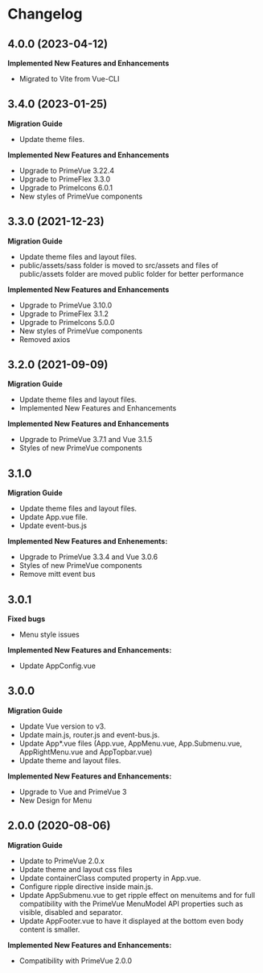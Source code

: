 # Changelog

## 4.0.0 (2023-04-12)

**Implemented New Features and Enhancements**

- Migrated to Vite from Vue-CLI

## 3.4.0 (2023-01-25)

**Migration Guide**

- Update theme files.

**Implemented New Features and Enhancements**

- Upgrade to PrimeVue 3.22.4
- Upgrade to PrimeFlex 3.3.0
- Upgrade to PrimeIcons 6.0.1
- New styles of PrimeVue components

## 3.3.0 (2021-12-23)

**Migration Guide**

- Update theme files and layout files.
- public/assets/sass folder is moved to src/assets and files of public/assets folder are moved public folder for better performance

**Implemented New Features and Enhancements**

- Upgrade to PrimeVue 3.10.0
- Upgrade to PrimeFlex 3.1.2
- Upgrade to PrimeIcons 5.0.0
- New styles of PrimeVue components
- Removed axios

## 3.2.0 (2021-09-09)

**Migration Guide**

- Update theme files and layout files.
- Implemented New Features and Enhancements

**Implemented New Features and Enhancements**

- Upgrade to PrimeVue 3.7.1 and Vue 3.1.5
- Styles of new PrimeVue components

## 3.1.0

**Migration Guide**

- Update theme files and layout files.
- Update App.vue file.
- Update event-bus.js

**Implemented New Features and Enhenements:**

- Upgrade to PrimeVue 3.3.4 and Vue 3.0.6
- Styles of new PrimeVue components
- Remove mitt event bus

## 3.0.1

**Fixed bugs**
- Menu style issues

**Implemented New Features and Enhancements:**

- Update AppConfig.vue

## 3.0.0 

**Migration Guide**

- Update Vue version to v3.
- Update main.js, router.js and event-bus.js.
- Update App*.vue files (App.vue, AppMenu.vue, App.Submenu.vue, AppRightMenu.vue and AppTopbar.vue)
- Update theme and layout files.

**Implemented New Features and Enhancements:**

- Upgrade to Vue and PrimeVue 3
- New Design for Menu

## 2.0.0 (2020-08-06)

**Migration Guide**

- Update to PrimeVue 2.0.x
- Update theme and layout css files
- Update containerClass computed property in App.vue.
- Configure ripple directive inside main.js.
- Update AppSubmenu.vue to get ripple effect on menuitems and for full compatibility with the PrimeVue MenuModel API properties such as visible, disabled and separator.
- Update AppFooter.vue to have it displayed at the bottom even body content is smaller.

**Implemented New Features and Enhancements:**

- Compatibility with PrimeVue 2.0.0
